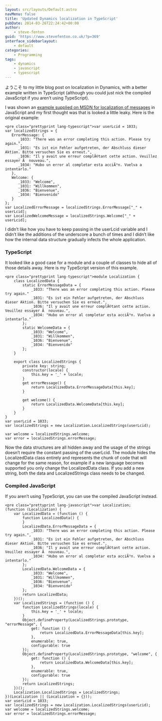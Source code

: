 ```yaml
---
layout: src/layouts/Default.astro
navMenu: false
title: 'Updated Dynamics localization in TypeScript'
pubDate: 2014-03-26T22:24:42+00:00
author:
    - steve-fenton
guid: 'https://www.stevefenton.co.uk/?p=369'
interface_sidebarlayout:
    - default
categories:
    - Programming
tags:
    - dynamics
    - javascript
    - typescript
---
```


ようこそ to my little blog post on localization in Dynamics, with a better example written in TypeScript (although you could just nick the compiled JavaScript if you aren’t using TypeScript).

I was shown an [example supplied on MSDN for localization of messages](http://msdn.microsoft.com/en-us/library/hh670609.aspx) in JavaScript and my first thought was that is looked a little leaky. Here is the original example:

```
<pre class="prettyprint lang-typescript">var userLcid = 1033;
var localizedStrings = {
   ErrorMessage: {
      _1033: "There was an error completing this action. Please try again.",
      _1031: "Es ist ein Fehler aufgetreten, der Abschluss dieser Aktion. Bitte versuchen Sie es erneut.",
      _1036: "Il y avait une erreur complÃ©tant cette action. Veuillez essayer Ã  nouveau.",
      _1034: "Hubo un error al completar esta acciÃ³n. Vuelva a intentarlo."
   },
   Welcome: {
      _1033: "Welcome",
      _1031: "Willkommen",
      _1036: "Bienvenue",
      _1034: "Bienvenido"
   }
};
var LocalizedErrorMessage = localizedStrings.ErrorMessage["_" + userLcid];
var LocalizedWelcomeMessage = localizedStrings.Welcome["_" + userLcid];
```

I didn’t like how you have to keep passing in the userLcid variable and I didn’t like the additions of the underscore a bunch of times and I didn’t like how the internal data structure gradually infects the whole application.

### TypeScript

It looked like a good case for a module and a couple of classes to hide all of those details away. Here is my TypeScript version of this example.

```
<pre class="prettyprint lang-typescript">module Localization {
    class LocalizedData {
        static ErrorMessageData = {
            _1033: "There was an error completing this action. Please try again."
            _1031: "Es ist ein Fehler aufgetreten, der Abschluss dieser Aktion. Bitte versuchen Sie es erneut.",
            _1036: "Il y avait une erreur complÃ©tant cette action. Veuillez essayer Ã  nouveau.",
            _1034: "Hubo un error al completar esta acciÃ³n. Vuelva a intentarlo."
        };
        static WelcomeData = {
            _1033: "Welcome",
            _1031: "Willkommen",
            _1036: "Bienvenue",
            _1034: "Bienvenido"
        };
    }
         
    export class LocalizedStrings {
        private key: string;
        constructor(locale) {
            this.key = '_' + locale;
        }
        get errorMessage() {
            return LocalizedData.ErrorMessageData[this.key];
        }
               
        get welcome() {
            return LocalizedData.WelcomeData[this.key];
        }
    }
}
var userLcid = 1033;
var localizedStrings = new Localization.LocalizedStrings(userLcid);
 
var welcome = localizedStrings.welcome;
var error = localizedStrings.errorMessage;
```

Now the data structures are all hidden away and the usage of the strings doesn’t require the constant passing of the userLcid. The module hides the LocalizedData class entirely and represents the chunk of code that will change for the same reason, for example if a new language becomes supported you only change the LocalizedData class. If you add a new string, both the data and LocalizedStrings class needs to be changed.

### Compiled JavaScript

If you aren’t using TypeScript, you can use the compiled JavaScript instead.

```
<pre class="prettyprint lang-javascript">var Localization;
(function (Localization) {
    var LocalizedData = (function () {
        function LocalizedData() {
        }
        LocalizedData.ErrorMessageData = {
            _1033: "There was an error completing this action. Please try again.",
            _1031: "Es ist ein Fehler aufgetreten, der Abschluss dieser Aktion. Bitte versuchen Sie es erneut.",
            _1036: "Il y avait une erreur complÃ©tant cette action. Veuillez essayer Ã  nouveau.",
            _1034: "Hubo un error al completar esta acciÃ³n. Vuelva a intentarlo."
        };
        LocalizedData.WelcomeData = {
            _1033: "Welcome",
            _1031: "Willkommen",
            _1036: "Bienvenue",
            _1034: "Bienvenido"
        };
        return LocalizedData;
    })();
    var LocalizedStrings = (function () {
        function LocalizedStrings(locale) {
            this.key = '_' + locale;
        }
        Object.defineProperty(LocalizedStrings.prototype, "errorMessage", {
            get: function () {
                return LocalizedData.ErrorMessageData[this.key];
            },
            enumerable: true,
            configurable: true
        });
        Object.defineProperty(LocalizedStrings.prototype, "welcome", {
            get: function () {
                return LocalizedData.WelcomeData[this.key];
            },
            enumerable: true,
            configurable: true
        });
        return LocalizedStrings;
    })();
    Localization.LocalizedStrings = LocalizedStrings;
})(Localization || (Localization = {}));
var userLcid = 1033;
var localizedStrings = new Localization.LocalizedStrings(userLcid);
var welcome = localizedStrings.welcome;
var error = localizedStrings.errorMessage;
```